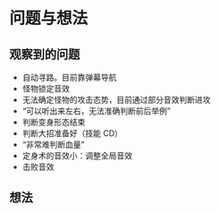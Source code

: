 # 问题与想法


## 观察到的问题

- 自动寻路。目前靠弹幕导航
- 怪物锁定音效
- 无法确定怪物的攻击态势，目前通过部分音效判断进攻
- “可以听出来左右，无法准确判断前后举例”
- 判断变身形态结束
- 判断大招准备好（技能 CD）
- “非常难判断血量”
- 定身术的音效小：调整全局音效
- 击败音效

## 想法
